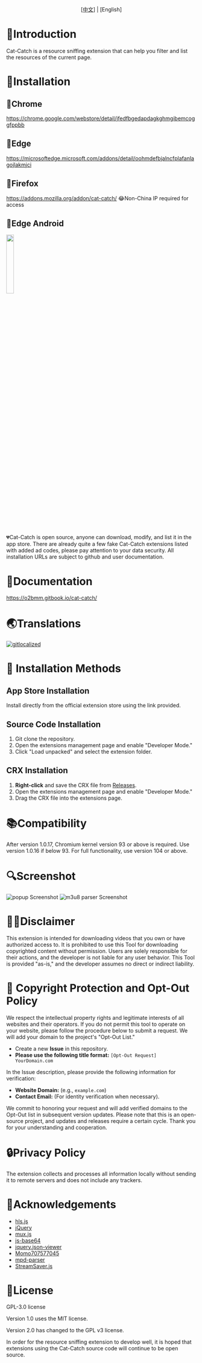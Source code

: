 <p align="center"> [<a href="README.md">中文</a>] | [English]</p>

# 📑Introduction
Cat-Catch is a resource sniffing extension that can help you filter and list the resources of the current page.

# 📖Installation
## 🐴Chrome
https://chrome.google.com/webstore/detail/jfedfbgedapdagkghmgibemcoggfppbb
## 🦄Edge
https://microsoftedge.microsoft.com/addons/detail/oohmdefbjalncfplafanlagojlakmjci
## 🦊Firefox
https://addons.mozilla.org/addon/cat-catch/ 😂Non-China IP required for access
## 📱Edge Android
<img src="https://raw.githubusercontent.com/xifangczy/cat-catch/master/README/edgeqrcode.png" width="20%" />

💔Cat-Catch is open source, anyone can download, modify, and list it in the app store. There are already quite a few fake Cat-Catch extensions listed with added ad codes, please pay attention to your data security. All installation URLs are subject to github and user documentation.

# 📒Documentation
https://o2bmm.gitbook.io/cat-catch/

# 🌏Translations
[![gitlocalized ](https://gitlocalize.com/repo/9392/whole_project/badge.svg)](https://gitlocalize.com/repo/9392?utm_source=badge)

# 📘 Installation Methods
## App Store Installation
Install directly from the official extension store using the link provided.
## Source Code Installation
1. Git clone the repository.
2. Open the extensions management page and enable "Developer Mode."
3. Click "Load unpacked" and select the extension folder.
## CRX Installation
1. **Right-click** and save the CRX file from [Releases](https://github.com/xifangczy/cat-catch/releases).
2. Open the extensions management page and enable "Developer Mode."
3. Drag the CRX file into the extensions page.

# 📚Compatibility
After version 1.0.17, Chromium kernel version 93 or above is required.
Use version 1.0.16 if below 93.
For full functionality, use version 104 or above.

# 🔍Screenshot
![popup Screenshot](https://raw.githubusercontent.com/xifangczy/cat-catch/master/README/popup.png)
![m3u8 parser Screenshot](https://raw.githubusercontent.com/xifangczy/cat-catch/master/README/m3u8.png)

# 🤚🏻Disclaimer
This extension is intended for downloading videos that you own or have authorized access to. It is prohibited to use this Tool for downloading copyrighted content without permission. Users are solely responsible for their actions, and the developer is not liable for any user behavior. This Tool is provided "as-is," and the developer assumes no direct or indirect liability.

# 🚫 Copyright Protection and Opt-Out Policy
We respect the intellectual property rights and legitimate interests of all websites and their operators.
If you do not permit this tool to operate on your website, please follow the procedure below to submit a request. We will add your domain to the project's "Opt-Out List."
- Create a new **Issue** in this repository.
- **Please use the following title format:** `[Opt-Out Request] YourDomain.com`

In the Issue description, please provide the following information for verification:
- **Website Domain:** (e.g., `example.com`)
- **Contact Email:** (For identity verification when necessary).

We commit to honoring your request and will add verified domains to the Opt-Out list in subsequent version updates.
Please note that this is an open-source project, and updates and releases require a certain cycle. Thank you for your understanding and cooperation.



# 🔒Privacy Policy
The extension collects and processes all information locally without sending it to remote servers and does not include any trackers.

# 💖Acknowledgements
- [hls.js](https://github.com/video-dev/hls.js)
- [jQuery](https://github.com/jquery/jquery)
- [mux.js](https://github.com/videojs/mux.js)
- [js-base64](https://github.com/dankogai/js-base64)
- [jquery.json-viewer](https://github.com/abodelot/jquery.json-viewer)
- [Momo707577045](https://github.com/Momo707577045)
- [mpd-parser](https://github.com/videojs/mpd-parser)
- [StreamSaver.js](https://github.com/jimmywarting/StreamSaver.js)

# 📜License
GPL-3.0 license

Version 1.0 uses the MIT license.

Version 2.0 has changed to the GPL v3 license.

In order for the resource sniffing extension to develop well, it is hoped that extensions using the Cat-Catch source code will continue to be open source.
